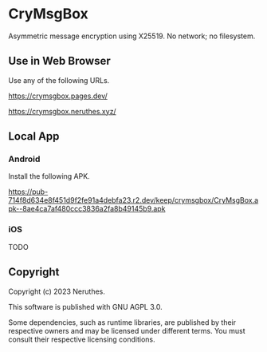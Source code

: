 # CryMsgBox

Asymmetric message encryption using X25519.
No network; no filesystem.





## Use in Web Browser

Use any of the following URLs.

https://crymsgbox.pages.dev/

https://crymsgbox.neruthes.xyz/





## Local App

### Android

Install the following APK.

https://pub-714f8d634e8f451d9f2fe91a4debfa23.r2.dev/keep/crymsgbox/CryMsgBox.apk--8ae4ca7af480ccc3836a2fa8b49145b9.apk

### iOS

TODO






## Copyright

Copyright (c) 2023 Neruthes. 

This software is published with GNU AGPL 3.0.

Some dependencies, such as runtime libraries, are published by their respective owners and may be licensed under different terms. You must consult their respective licensing conditions.

